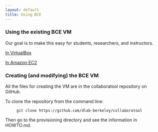 ```yaml
---
layout: default
title: Using BCE
---
```

### Using the existing BCE VM

Our goal is to make this easy for students, researchers, and instructors.

[In VirtualBox](using-virtualbox.html)

[In Amazon EC2](using-ec2.html)

### Creating (and modifying) the BCE VM

All the files for creating the VM are in the collaboratool repository on GitHub.

To clone the repository from the command line:

         git clone https://github.com/dlab-berkeley/collaboratool

Then go to the provisioning directory and see the information in HOWTO.md.

